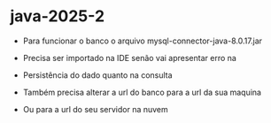 # java-2025-2
- Para funcionar o banco o arquivo mysql-connector-java-8.0.17.jar 
- Precisa ser importado na IDE senão vai apresentar erro na 
- Persistência do dado quanto na consulta

- Também precisa alterar a url do banco para a url da sua maquina
- Ou para a url do seu servidor na nuvem
